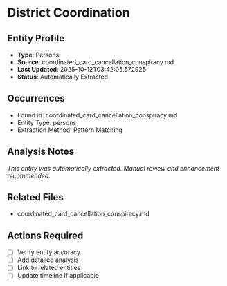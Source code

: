# District Coordination

## Entity Profile
- **Type**: Persons
- **Source**: coordinated_card_cancellation_conspiracy.md
- **Last Updated**: 2025-10-12T03:42:05.572925
- **Status**: Automatically Extracted

## Occurrences
- Found in: coordinated_card_cancellation_conspiracy.md
- Entity Type: persons
- Extraction Method: Pattern Matching

## Analysis Notes
*This entity was automatically extracted. Manual review and enhancement recommended.*

## Related Files
- coordinated_card_cancellation_conspiracy.md

## Actions Required
- [ ] Verify entity accuracy
- [ ] Add detailed analysis
- [ ] Link to related entities
- [ ] Update timeline if applicable

